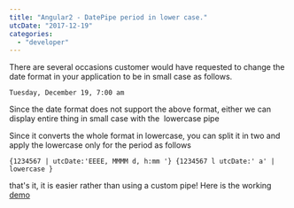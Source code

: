 ```yaml
---
title: "Angular2 - DatePipe period in lower case."
utcDate: "2017-12-19"
categories: 
  - "developer"
---
```


There are several occasions customer would have requested to change the date format in your application to be in small case as follows.

```
Tuesday, December 19, 7:00 am 
```

Since the date format does not support the above format, either we can display entire thing in small case with the  lowercase pipe

Since it converts the whole format in lowercase, you can split it in two and apply the lowercase only for the period as follows

```
{1234567 | utcDate:'EEEE, MMMM d, h:mm '} {1234567 l utcDate:' a' | lowercase }
```

that's it, it is easier rather than using a custom pipe! Here is the working [demo](https://stackblitz.com/edit/angular-fr614c?file=app/app.component.html)
